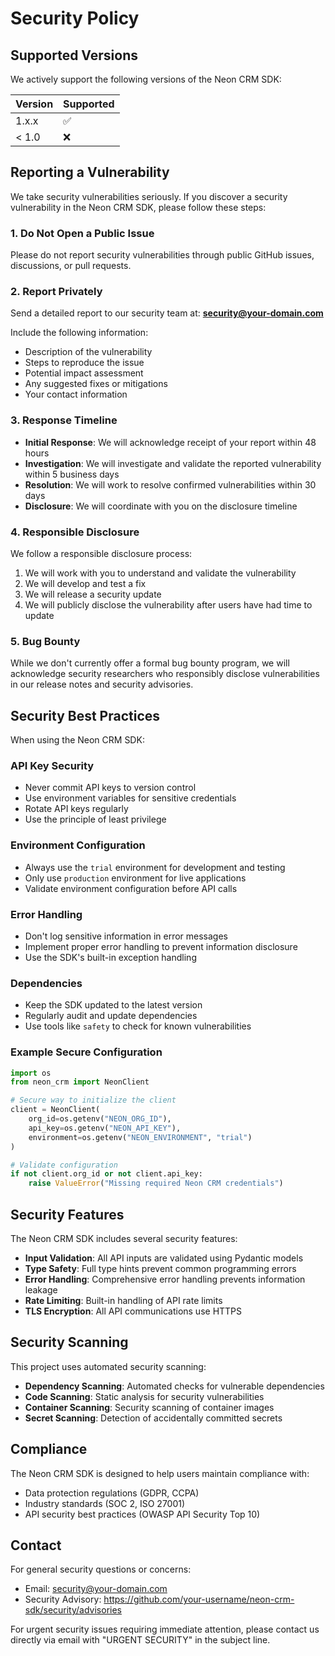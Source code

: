 # Security Policy

## Supported Versions

We actively support the following versions of the Neon CRM SDK:

| Version | Supported          |
| ------- | ------------------ |
| 1.x.x   | :white_check_mark: |
| < 1.0   | :x:                |

## Reporting a Vulnerability

We take security vulnerabilities seriously. If you discover a security vulnerability in the Neon CRM SDK, please follow these steps:

### 1. **Do Not** Open a Public Issue

Please do not report security vulnerabilities through public GitHub issues, discussions, or pull requests.

### 2. Report Privately

Send a detailed report to our security team at: **security@your-domain.com**

Include the following information:
- Description of the vulnerability
- Steps to reproduce the issue
- Potential impact assessment
- Any suggested fixes or mitigations
- Your contact information

### 3. Response Timeline

- **Initial Response**: We will acknowledge receipt of your report within 48 hours
- **Investigation**: We will investigate and validate the reported vulnerability within 5 business days
- **Resolution**: We will work to resolve confirmed vulnerabilities within 30 days
- **Disclosure**: We will coordinate with you on the disclosure timeline

### 4. Responsible Disclosure

We follow a responsible disclosure process:

1. We will work with you to understand and validate the vulnerability
2. We will develop and test a fix
3. We will release a security update
4. We will publicly disclose the vulnerability after users have had time to update

### 5. Bug Bounty

While we don't currently offer a formal bug bounty program, we will acknowledge security researchers who responsibly disclose vulnerabilities in our release notes and security advisories.

## Security Best Practices

When using the Neon CRM SDK:

### API Key Security
- Never commit API keys to version control
- Use environment variables for sensitive credentials
- Rotate API keys regularly
- Use the principle of least privilege

### Environment Configuration
- Always use the `trial` environment for development and testing
- Only use `production` environment for live applications
- Validate environment configuration before API calls

### Error Handling
- Don't log sensitive information in error messages
- Implement proper error handling to prevent information disclosure
- Use the SDK's built-in exception handling

### Dependencies
- Keep the SDK updated to the latest version
- Regularly audit and update dependencies
- Use tools like `safety` to check for known vulnerabilities

### Example Secure Configuration

```python
import os
from neon_crm import NeonClient

# Secure way to initialize the client
client = NeonClient(
    org_id=os.getenv("NEON_ORG_ID"),
    api_key=os.getenv("NEON_API_KEY"),
    environment=os.getenv("NEON_ENVIRONMENT", "trial")
)

# Validate configuration
if not client.org_id or not client.api_key:
    raise ValueError("Missing required Neon CRM credentials")
```

## Security Features

The Neon CRM SDK includes several security features:

- **Input Validation**: All API inputs are validated using Pydantic models
- **Type Safety**: Full type hints prevent common programming errors
- **Error Handling**: Comprehensive error handling prevents information leakage
- **Rate Limiting**: Built-in handling of API rate limits
- **TLS Encryption**: All API communications use HTTPS

## Security Scanning

This project uses automated security scanning:

- **Dependency Scanning**: Automated checks for vulnerable dependencies
- **Code Scanning**: Static analysis for security vulnerabilities
- **Container Scanning**: Security scanning of container images
- **Secret Scanning**: Detection of accidentally committed secrets

## Compliance

The Neon CRM SDK is designed to help users maintain compliance with:

- Data protection regulations (GDPR, CCPA)
- Industry standards (SOC 2, ISO 27001)
- API security best practices (OWASP API Security Top 10)

## Contact

For general security questions or concerns:
- Email: security@your-domain.com
- Security Advisory: https://github.com/your-username/neon-crm-sdk/security/advisories

For urgent security issues requiring immediate attention, please contact us directly via email with "URGENT SECURITY" in the subject line.
